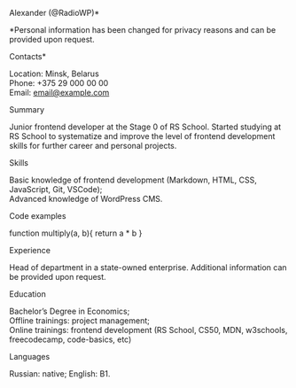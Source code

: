 Alexander (@RadioWP)*

*Personal information has been changed for privacy reasons and can be provided upon request.

Contacts*

Location: Minsk, Belarus  
Phone: +375 29 000 00 00  
Email: email@example.com

Summary

Junior frontend developer at the Stage 0 of RS School. Started studying at RS School to systematize and improve the level of frontend development skills for further career and personal projects.

Skills

Basic knowledge of frontend development (Markdown, HTML, CSS, JavaScript, Git, VSCode);  
Advanced knowledge of WordPress CMS.

Code examples

function multiply(a, b){
  return  a * b
}

Experience

Head of department in a state-owned enterprise. Additional information can be provided upon request.

Education

Bachelor’s Degree in Economics;  
Offline trainings: project management;  
Online trainings: frontend development (RS School, CS50, MDN, w3schools, freecodecamp, code-basics, etc)

Languages

Russian: native;
English: B1.